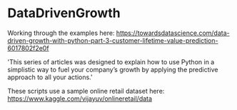 # DataDrivenGrowth
Working through the examples here: https://towardsdatascience.com/data-driven-growth-with-python-part-3-customer-lifetime-value-prediction-6017802f2e0f

'This series of articles was designed to explain how to use Python in a simplistic way to fuel your company’s growth by applying the predictive approach to all your actions.'

These scripts use a sample online retail dataset here: https://www.kaggle.com/vijayuv/onlineretail/data